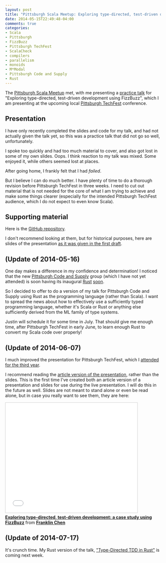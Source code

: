 ```yaml
---
layout: post
title: "Pittsburgh Scala Meetup: Exploring type-directed, test-driven development using FizzBuzz (my practice talk)"
date: 2014-05-15T22:49:48-04:00
comments: true
categories: 
- Scala
- Pittsburgh
- FizzBuzz
- Pittsburgh TechFest
- ScalaCheck
- compilers
- parallelism
- monoids
- M*Modal
- Pittsburgh Code and Supply
- Rust
---
```

The [Pittsburgh Scala Meetup](http://www.meetup.com/Pittsburgh-Scala-Meetup/) met, with me presenting a [practice talk](http://www.meetup.com/Pittsburgh-Scala-Meetup/events/146581402/) for "Exploring type-directed, test-driven development using FizzBuzz", which I am presenting at the upcoming local [Pittsburgh TechFest](http://pghtechfest.com/) conference.

<!--more-->

## Presentation

I have only recently completed the slides and code for my talk, and had not actually given the talk yet, so this was a practice talk that did not go so well, unfortunately.

I spoke too quickly and had too much material to cover, and also got lost in some of my own slides. Oops. I think reaction to my talk was mixed. Some enjoyed it, while others seemed lost at places.

After going home, I frankly felt that I had *failed*.

But I believe I can do much better. I have plenty of time to do a thorough revision before Pittsburgh TechFest in three weeks. I need to cut out material that is not needed for the core of what I am trying to achieve and make some things clearer (especially for the intended Pittsburgh TechFest audience, which I do not expect to even know Scala).

## Supporting material

Here is the [GitHub repository](https://github.com/FranklinChen/talk-on-type-directed-tdd-using-fizzbuzz).

I don't recommend looking at them, but for historical purposes, here are slides of the presentation [as it was given in the first draft](https://github.com/FranklinChen/talk-on-type-directed-tdd-using-fizzbuzz/blob/meetup/doc/presentation.pdf).

## (Update of 2014-05-16)

One day makes a difference in my confidence and determination! I noticed that the new [Pittsburgh Code and Supply](http://www.meetup.com/Pittsburgh-Code-Supply/) group (which I have not yet attended) is soon having its inaugural [Rust](http://www.rust-lang.org/) [soon](http://www.meetup.com/Pittsburgh-Code-Supply/events/181773312/).

So I decided to offer to do a version of my talk for Pittsburgh Code and Supply using Rust as the programming language (rather than Scala). I want to spread the news about how to effectively use a sufficiently typed programming language, whether it's Scala or Rust or anything else sufficiently derived from the ML family of type systems.

Justin will schedule it for some time in July. That should give me enough time, after Pittsburgh TechFest in early June, to learn enough Rust to convert my Scala code over properly!

## (Update of 2014-06-07)

I much improved the presentation for Pittsburgh TechFest, which I [attended for the third year](/blog/2014/06/07/report-on-the-2014-pittsburgh-techfest-my-third-year/).

I recommend reading the [article version of the presentation](https://github.com/FranklinChen/talk-on-type-directed-tdd-using-fizzbuzz/blob/master/doc/article.pdf), rather than the slides. This is the first time I've created both an article version of a presentation and slides for use during the live presentation. I will do this in the future as well. Slides are not meant to stand alone or even be read alone, but in case you really want to see them, they are here:

<iframe src="//www.slideshare.net/slideshow/embed_code/37257104" width="427" height="356" frameborder="0" marginwidth="0" marginheight="0" scrolling="no" style="border:1px solid #CCC; border-width:1px; margin-bottom:5px; max-width: 100%;" allowfullscreen> </iframe> <div style="margin-bottom:5px"> <strong> <a href="https://www.slideshare.net/FranklinChen/presentation-37257104" title="Exploring type-directed, test-driven development: a case study using FizzBuzz" target="_blank">Exploring type-directed, test-driven development: a case study using FizzBuzz</a> </strong> from <strong><a href="http://www.slideshare.net/FranklinChen" target="_blank">Franklin Chen</a></strong> </div>

## (Update of 2014-07-17)

It's crunch time. My Rust version of the talk, ["Type-Directed TDD in Rust"](http://www.meetup.com/Pittsburgh-Code-Supply/events/183483622/) is coming next week.
